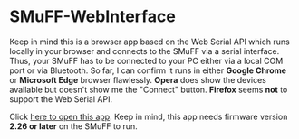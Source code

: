 # SMuFF-WebInterface

Keep in mind this is a browser app based on the Web Serial API which runs locally in your browser and connects to the SMuFF via a serial interface. Thus, your SMuFF has to be connected to your PC either via a local COM port or via Bluetooth.
So far, I can confirm it runs in either **Google Chrome** or **Microsoft Edge** browser flawlessly. **Opera** does show the devices available but doesn't show me the "Connect" button. **Firefox** seems **not** to support the Web Serial API.


Click [here to open this app](https://technik-gegg.github.io/SMuFF-WI/). Keep in mind, this app needs firmware version **2.26 or later** on the SMuFF to run.
